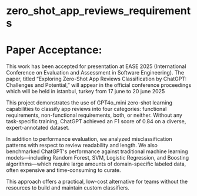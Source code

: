 # zero_shot_app_reviews_requirements
# Paper Acceptance:
This work has been accepted for presentation at EASE 2025 (International Conference on Evaluation and Assessment in Software Engineering). The paper, titled “Exploring Zero-Shot App Reviews Classification by ChatGPT: Challenges and Potential,” will appear in the official conference proceedings which will be held in istanbul, turkey from 17 june to 20 june 2025


This project demonstrates the use of GPT4o_mini zero-shot learning capabilities to classify app reviews into four categories: functional requirements, non-functional requirements, both, or neither. Without any task-specific training, ChatGPT achieved an F1 score of 0.84 on a diverse, expert-annotated dataset.
 
In addition to performance evaluation, we analyzed misclassification patterns with respect to review readability and length. We also benchmarked ChatGPT's performance against traditional machine learning models—including Random Forest, SVM, Logistic Regression, and Boosting algorithms—which require large amounts of domain-specific labeled data, often expensive and time-consuming to curate.
 
This approach offers a practical, low-cost alternative for teams without the resources to build and maintain custom classifiers.
 
